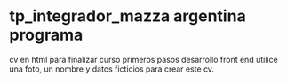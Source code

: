 # tp_integrador_mazza argentina programa
cv en  html para finalizar curso primeros pasos desarrollo front end
 utilice una foto, un nombre y datos ficticios para crear este cv.
